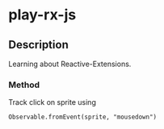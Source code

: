 # play-rx-js

## Description

Learning about Reactive-Extensions. 


### Method

Track click on sprite using 
	
	Observable.fromEvent(sprite, "mousedown")